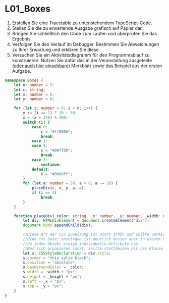# L01_Boxes

1. Erstellen Sie eine Tracetable zu untenstehendem TypeScript-Code.
1. Stellen Sie die zu erwartende Ausgabe grafisch auf Papier dar.
1. Bringen Sie schließlich den Code zum Laufen und überprüfen Sie das Ergebnis.
1. Verfolgen Sie den Verlauf im Debugger. Bestimmen Sie Abweichungen zu Ihrer Erwartung und erklären Sie diese.
1. Versuchen Sie ein Aktivitätsdiagramm für den Programmablauf zu konstruieren. Nutzen Sie dafür das in der Veranstaltung ausgeteilte ([oder auch hier einsehbare](https://github.com/JirkaDellOro/EIA2/blob/master/ActivityDia2Code.pdf)) Merkblatt sowie das Beispiel aus der ersten Aufgabe.

```typescript
namespace Boxes {
	let n: number = 5;
	let c: string;
	let x: number = 0;
	let y: number = 0;

	for (let i: number = 0; i < n; i++) {
		y += (i == 2) ? 20 : 50;
		x = (x + 170) % 400;
		switch (i) {
			case 0:
				c = "#ff0000";
				break;
			case 1:
			case 4:
				c = "#00ff00";
				break;
			case 3:
				continue;
			default:
				c = "#0000ff";
		}
		for (let a: number = 50; a > 0; a -= 20) {
			placeDiv(c, x, y, a, a);
			if (i == 4)
				break;
		}
	}

	function placeDiv(_color: string, _x: number, _y: number, _width: number, _height: number): void {
		let div: HTMLDivElement = document.createElement("div");
		document.body.appendChild(div);

		//Diese Art der CSS Zuweisung ist nicht schön und sollte vermieden werden.
		//Eine css Datei anzulegen ist deutlich besser aber in diesem Fall nicht optimal,
		//da jedes Objekt einige individuelle Attribute hat.
		//Was sich gruppieren lässt, sollte stattdessen als css Klasse angelegt werden.
		let s: CSSStyleDeclaration = div.style;
		s.border = "thin solid black";
		s.position = "absolute";
		s.backgroundColor = _color;
		s.width = _width + "px";
		s.height = _height + "px";
		s.left = _x + "px";
		s.top = _y + "px";
	}
}
```
